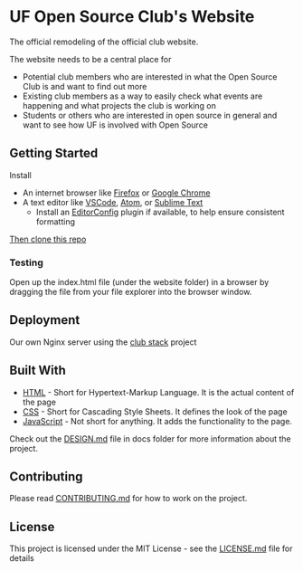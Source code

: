 # UF Open Source Club's Website

The official remodeling of the official club website.

The website needs to be a central place for
 - Potential club members who are interested in what the Open Source Club is and want to find out more
 - Existing club members as a way to easily check what events are happening and what projects the club is working on
 - Students or others who are interested in open source in general and want to see how UF is involved with Open Source

## Getting Started

Install
- An internet browser like [Firefox](https://www.mozilla.org/en-US/firefox/new/) or [Google Chrome](https://www.google.com/chrome/index.html)
- A text editor like [VSCode](https://code.visualstudio.com/), [Atom](https://atom.io/), or [Sublime Text](https://www.sublimetext.com/)
	- Install an [EditorConfig](https://editorconfig.org/) plugin if available, to help ensure consistent formatting

[Then clone this repo](https://help.github.com/articles/cloning-a-repository/)

### Testing

Open up the index.html file (under the website folder) in a browser by dragging the file from your file explorer into the browser window.

## Deployment

Our own Nginx server using the [club stack](https://github.com/ufosc/club-stack) project

## Built With

- [HTML](https://github.com/ufosc/club-resources/blob/master/html.md) - Short for Hypertext-Markup Language. It is the actual content of the page
- [CSS](https://github.com/ufosc/club-resources/blob/master/css.md) - Short for Cascading Style Sheets. It defines the look of the page
- [JavaScript](https://github.com/ufosc/club-resources/blob/master/javascript.md) -  Not short for anything. It adds the functionality to the page.

Check out the [DESIGN.md](docs/DESIGN.md) file in docs folder for more information about the project.

## Contributing

Please read [CONTRIBUTING.md](CONTRIBUTING.md) for how to work on the project.

## License

This project is licensed under the MIT License - see the [LICENSE.md](LICENSE.md) file for details
